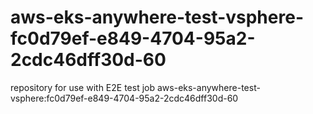 # aws-eks-anywhere-test-vsphere-fc0d79ef-e849-4704-95a2-2cdc46dff30d-60
repository for use with E2E test job aws-eks-anywhere-test-vsphere:fc0d79ef-e849-4704-95a2-2cdc46dff30d-60
